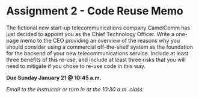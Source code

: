 # Assignment 2 - Code Reuse Memo 

The fictional new start-up telecommunications company CamelComm has just decided to appoint you as the Chief Technology Officer.  Write a one-page memo to the CEO providing an overview of the reasons why you should consider using a commercial off-the-shelf system as the foundation for the backend of your new telecommunications service.  Include at least three benefits of this re-use, and include at least three risks that you will need to mitigate if you chose to re-use code in this way.

**Due Sunday January 21 @ 10:45 a.m.**

*Email to the instructor or turn in at the 10:30 a.m. class.*
